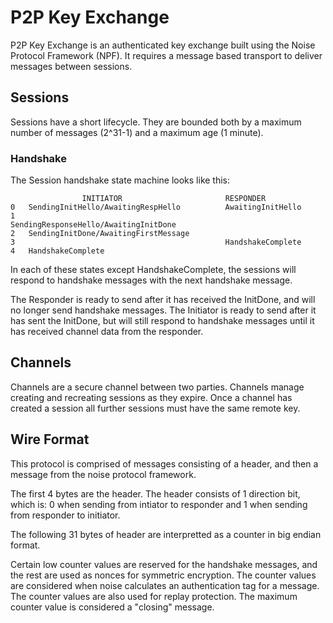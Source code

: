 # P2P Key Exchange

P2P Key Exchange is an authenticated key exchange built using the Noise Protocol Framework (NPF).
It requires a message based transport to deliver messages between sessions.

## Sessions
Sessions have a short lifecycle.
They are bounded both by a maximum number of messages (2^31-1) and a maximum age (1 minute).

### Handshake
The Session handshake state machine looks like this:
```
                INITIATOR                       RESPONDER
0   SendingInitHello/AwaitingRespHello          AwaitingInitHello
1                                               SendingResponseHello/AwaitingInitDone
2   SendingInitDone/AwaitingFirstMessage
3                                               HandshakeComplete
4   HandshakeComplete
```

In each of these states except HandshakeComplete, the sessions will respond to handshake messages with the next handshake message.

The Responder is ready to send after it has received the InitDone, and will no longer send handshake messages.
The Initiator is ready to send after it has sent the InitDone, but will still respond to handshake messages until it has received channel data from the responder.

## Channels
Channels are a secure channel between two parties.
Channels manage creating and recreating sessions as they expire.
Once a channel has created a session all further sessions must have the same remote key.

## Wire Format
This protocol is comprised of messages consisting of a header, and then a message from the noise protocol framework.

The first 4 bytes are the header. The header consists of 1 direction bit, which is: 0 when sending from intiator to responder and 1 when sending from responder to initiator.

The following 31 bytes of header are interpretted as a counter in big endian format.

Certain low counter values are reserved for the handshake messages, and the rest are used as nonces for symmetric encryption. The counter values are considered when noise calculates an authentication tag for a message. The counter values are also used for replay protection. The maximum counter value is considered a "closing" message.
